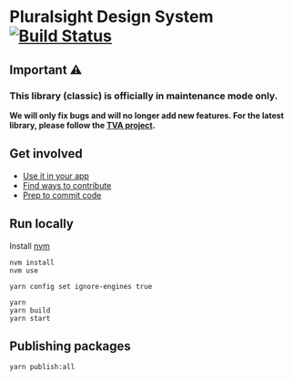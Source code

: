 # Pluralsight Design System [![Build Status](https://travis-ci.org/pluralsight/design-system.svg?branch=master)](https://travis-ci.org/pluralsight/design-system)


## Important :warning:

### This library (classic) is officially in maintenance mode only.

**We will only fix bugs and will no longer add new features. For the latest library, please follow the [TVA project](https://pluralsight.github.io/tva/).**

## Get involved

- [Use it in your app](https://design-system.pluralsight.com/guides/developmentworkflow)
- [Find ways to contribute](https://design-system.pluralsight.com/guides/contribute)
- [Prep to commit code](https://design-system.pluralsight.com/guides/contribute#contribute-code)

## Run locally

Install [nvm](https://github.com/nvm-sh/nvm)

```
nvm install
nvm use
```

```
yarn config set ignore-engines true

yarn
yarn build
yarn start
```

## Publishing packages

```
yarn publish:all
```
